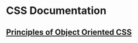# CSS Documentation

## [Principles of Object Oriented CSS][poo]

[poo]: principles-of-object-oriented-css
